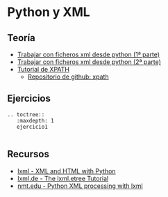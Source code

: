 # Python y XML

## Teoría

* [Trabajar con ficheros xml desde python (1ª parte)](http://www.josedomingo.org/pledin/2015/01/trabajar-con-ficheros-xml-desde-python_1/)
* [Trabajar con ficheros xml desde python (2ª parte)](http://www.josedomingo.org/pledin/2015/01/trabajar-con-ficheros-xml-desde-python_2/)
* [Tutorial de XPATH](http://bibing.us.es/proyectos/abreproy/11774/fichero/2.4.-+XPath.pdf)
	* [Repositorio de github: xpath](https://github.com/josedom24/xpath)

## Ejercicios

```eval_rst
.. toctree::
   :maxdepth: 1
   ejercicio1
   
```

## Recursos

* [lxml - XML and HTML with Python](http://lxml.de/)
* [lxml.de - The lxml.etree Tutorial](http://lxml.de/tutorial.html)
* [nmt.edu - Python XML processing with lxml](http://infohost.nmt.edu/tcc/help/pubs/pylxml/web/index.html)
